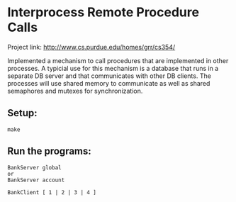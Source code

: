 Interprocess Remote Procedure Calls
===================================
Project link: http://www.cs.purdue.edu/homes/grr/cs354/

Implemented a mechanism to call procedures that  are implemented in other processes.
A typicial use for this mechanism is a database that runs in a separate DB server
and that communicates with other DB clients.
The processes will use shared memory to communicate as well as
shared semaphores and mutexes for synchronization.

Setup:
------
```
make
```

Run the programs:
-----------------
```
BankServer global
or
BankServer account
```

```
BankClient [ 1 | 2 | 3 | 4 ]
```

